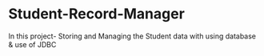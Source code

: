 # Student-Record-Manager
In this project- Storing and Managing the Student data with using database &amp; use of JDBC
